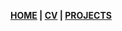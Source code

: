 **[HOME](https://aaronbev79.github.io)    |    [CV](https://aaronbev79.github.io/cv.html)    |    [PROJECTS](https://aaronbev79.github.io/projects.html)**
